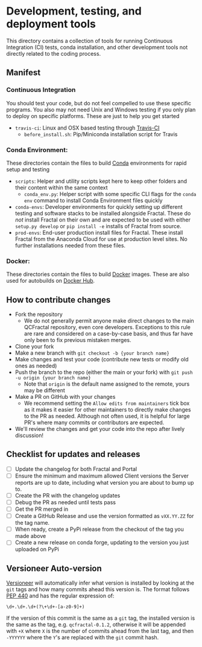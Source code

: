 # Development, testing, and deployment tools

This directory contains a collection of tools for running Continuous Integration (CI) tests, 
conda installation, and other development tools not directly related to the coding process.


## Manifest

### Continuous Integration

You should test your code, but do not feel compelled to use these specific programs. You also may not need Unix and 
Windows testing if you only plan to deploy on specific platforms. These are just to help you get started

* `travis-ci`: Linux and OSX based testing through [Travis-CI](https://about.travis-ci.com/) 
  * `before_install.sh`: Pip/Miniconda installation script for Travis

### Conda Environment:

These directories contain the files to build [Conda](https://conda.io/) environments for rapid setup and testing

* `scripts`: Helper and utility scripts kept here to keep other folders and their content within the same context
  * `conda_env.py`: Helper script with some specific CLI flags for the `conda env` command to install Conda Environment files quickly
* `conda-envs`: Developer environments for quickly setting up different testing and software stacks to be installed 
  alongside Fractal. These do *not* install Fractal on their own and are expected to be used with either `setup.py develop` 
  or `pip install -e` installs of Fractal from source.
* `prod-envs`: End-user production install files for Fractal. These install Fractal from the Anaconda Cloud for use 
  at production level sites. No further installations needed from these files. 

### Docker:

These directories contain the files to build [Docker](https://www.docker.com/) images. 
These are also used for autobuilds on [Docker Hub](https://cloud.docker.com/u/molssi/repository/list).

## How to contribute changes
- Fork the repository
  * We do not generally permit anyone make direct changes to the main QCFractal repository, even core developers. 
    Exceptions to this rule are rare and considered on a case-by-case basis, and thus far have only been to fix
    previous mistaken merges. 
- Clone your fork
- Make a new branch with `git checkout -b {your branch name}`
- Make changes and test your code (contribute new tests or modify old ones as needed)
- Push the branch to the repo (either the main or your fork) with `git push -u origin {your branch name}`
  * Note that `origin` is the default name assigned to the remote, yours may be different
- Make a PR on GitHub with your changes
  * We recommend setting the `Allow edits from maintainers` tick box as it makes it easier for other maintainers to 
    directly make changes to the PR as needed. Although not often used, it is helpful for large PR's where many commits 
    or contributors are expected.
- We'll review the changes and get your code into the repo after lively discussion!


## Checklist for updates and releases
- [ ] Update the changelog for both Fractal and Portal
- [ ] Ensure the minimum and maximum allowed Client versions the Server reports are up to date, including 
  what version you are about to bump up to.
- [ ] Create the PR with the changelog updates
- [ ] Debug the PR as needed until tests pass
- [ ] Get the PR merged in
- [ ] Create a GitHub Release and use the version formatted as `vXX.YY.ZZ` for the tag name.
- [ ] When ready, create a PyPi release from the checkout of the tag you made above
- [ ] Create a new release on conda forge, updating to the version you just uploaded on PyPi

## Versioneer Auto-version
[Versioneer](https://github.com/warner/python-versioneer) will automatically infer what version 
is installed by looking at the `git` tags and how many commits ahead this version is. The format follows 
[PEP 440](https://www.python.org/dev/peps/pep-0440/) and has the regular expression of:
```regexp
\d+.\d+.\d+(?\+\d+-[a-z0-9]+)
```
If the version of this commit is the same as a `git` tag, the installed version is the same as the tag, 
e.g. `qcfractal-0.1.2`, otherwise it will be appended with `+X` where `X` is the number of commits 
ahead from the last tag, and then `-YYYYYY` where the `Y`'s are replaced with the `git` commit hash.
